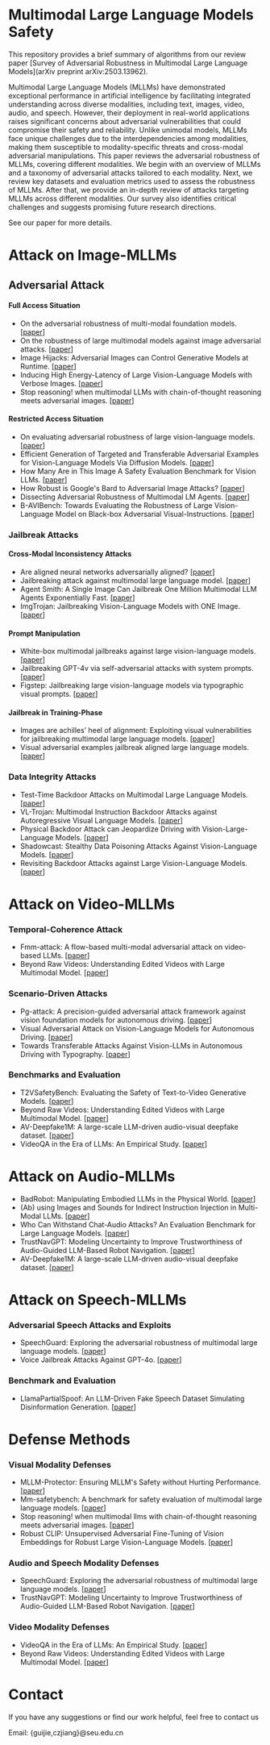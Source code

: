 # Multimodal Large Language Models Safety

This repository provides a brief summary of algorithms from our review paper [Survey of Adversarial Robustness in Multimodal Large Language Models](arXiv preprint arXiv:2503.13962). 

Multimodal Large Language Models (MLLMs) have demonstrated exceptional performance in artificial intelligence by facilitating integrated understanding across diverse modalities, including text, images, video, audio, and speech. However, their deployment in real-world applications raises significant concerns about adversarial vulnerabilities that could compromise their safety and reliability. Unlike unimodal models, MLLMs face unique challenges due to the interdependencies among modalities, making them susceptible to modality-specific threats and cross-modal adversarial manipulations. This paper reviews the adversarial robustness of MLLMs, covering different modalities. We begin with an overview of MLLMs and a taxonomy of adversarial attacks tailored to each modality. Next, we review key datasets and evaluation metrics used to assess the robustness of MLLMs. After that, we provide an in-depth review of attacks targeting MLLMs across different modalities. Our survey also identifies critical challenges and suggests promising future research directions.

See our paper for more details.



# Attack on Image-MLLMs 

## Adversarial Attack

#### Full Access Situation

- On the adversarial robustness of multi-modal foundation models. \[[paper](https://openaccess.thecvf.com/content/ICCV2023W/AROW/html/Schlarmann_On_the_Adversarial_Robustness_of_Multi-Modal_Foundation_Models_ICCVW_2023_paper.html)\]
- On the robustness of large multimodal models against image adversarial attacks. \[[paper](https://openaccess.thecvf.com/content/CVPR2024/html/Cui_On_the_Robustness_of_Large_Multimodal_Models_Against_Image_Adversarial_CVPR_2024_paper.html)\]
- Image Hijacks: Adversarial Images can Control Generative Models at Runtime. \[[paper](https://proceedings.mlr.press/v235/bailey24a.html)\]
- Inducing High Energy-Latency of Large Vision-Language Models with Verbose Images. \[[paper](https://openreview.net/forum?id=BteuUysuXX)\]
- Stop reasoning! when multimodal LLMs with chain-of-thought reasoning meets adversarial images. \[[paper](https://openreview.net/forum?id=oqYiYG8PtY#discussion)\]

#### Restricted Access Situation

- On evaluating adversarial robustness of large vision-language models. \[[paper](https://proceedings.neurips.cc/paper_files/paper/2023/hash/a97b58c4f7551053b0512f92244b0810-Abstract-Conference.html)\]
- Efficient Generation of Targeted and Transferable Adversarial Examples for Vision-Language Models Via Diffusion Models. \[[paper](https://ieeexplore.ieee.org/abstract/document/10812818)\]
- How Many Are in This Image A Safety Evaluation Benchmark for Vision LLMs. \[[paper](https://link.springer.com/chapter/10.1007/978-3-031-72983-6_3)\]
- How Robust is Google's Bard to Adversarial Image Attacks? \[[paper](https://openreview.net/forum?id=qtpTVc1c3c)\]
- Dissecting Adversarial Robustness of Multimodal LM Agents. \[[paper](https://openreview.net/forum?id=YauQYh2k1g)\]
- B-AVIBench: Towards Evaluating the Robustness of Large Vision-Language Model on Black-box Adversarial Visual-Instructions. \[[paper](https://ieeexplore.ieee.org/abstract/document/10816024)\]

### Jailbreak Attacks

#### Cross-Modal Inconsistency Attacks

- Are aligned neural networks adversarially aligned? \[[paper](https://proceedings.neurips.cc/paper_files/paper/2023/hash/c1f0b856a35986348ab3414177266f75-Abstract-Conference.html)\]
- Jailbreaking attack against multimodal large language model. \[[paper](https://openreview.net/forum?id=pucOtwqaLB)\]
- Agent Smith: A Single Image Can Jailbreak One Million Multimodal LLM Agents Exponentially Fast. \[[paper](https://dl.acm.org/doi/abs/10.5555/3692070.3692731)\]
- ImgTrojan: Jailbreaking Vision-Language Models with ONE Image. \[[paper](https://arxiv.org/abs/2403.02910)\]

#### Prompt Manipulation

- White-box multimodal jailbreaks against large vision-language models. \[[paper](https://dl.acm.org/doi/abs/10.1145/3664647.3681092)\]
- Jailbreaking GPT-4v via self-adversarial attacks with system prompts. \[[paper](https://arxiv.org/abs/2311.09127)\]
- Figstep: Jailbreaking large vision-language models via typographic visual prompts. \[[paper](https://arxiv.org/abs/2311.05608)\]

#### Jailbreak in Training-Phase

- Images are achilles’ heel of alignment: Exploiting visual vulnerabilities for jailbreaking multimodal large language models. \[[paper](https://link.springer.com/chapter/10.1007/978-3-031-73464-9_11)\]
- Visual adversarial examples jailbreak aligned large language models. \[[paper](https://ojs.aaai.org/index.php/AAAI/article/view/30150)\]

### Data Integrity Attacks

- Test-Time Backdoor Attacks on Multimodal Large Language Models. \[[paper](https://arxiv.org/abs/2402.08577)\]
- VL-Trojan: Multimodal Instruction Backdoor Attacks against Autoregressive Visual Language Models. \[[paper](https://link.springer.com/article/10.1007/s11263-025-02368-9)\]
- Physical Backdoor Attack can Jeopardize Driving with Vision-Large-Language Models. \[[paper](https://openreview.net/forum?id=gPmKbViJ6o)\]
- Shadowcast: Stealthy Data Poisoning Attacks Against Vision-Language Models. \[[paper](https://openreview.net/forum?id=JhqyeppMiD)\]
- Revisiting Backdoor Attacks against Large Vision-Language Models. \[[paper](https://openreview.net/forum?id=muzK5zp4Vq)\]



# Attack on Video-MLLMs

### Temporal-Coherence Attack

- Fmm-attack: A flow-based multi-modal adversarial attack on video-based LLMs. \[[paper](https://arxiv.org/abs/2403.13507)\]
- Beyond Raw Videos: Understanding Edited Videos with Large Multimodal Model. \[[paper](https://arxiv.org/abs/2406.10484)\]

### Scenario-Driven Attacks

- Pg-attack: A precision-guided adversarial attack framework against vision foundation models for autonomous driving. \[[paper](https://arxiv.org/abs/2407.13111)\]
- Visual Adversarial Attack on Vision-Language Models for Autonomous Driving. \[[paper](https://arxiv.org/abs/2411.18275)\]
- Towards Transferable Attacks Against Vision-LLMs in Autonomous Driving with Typography. \[[paper](https://arxiv.org/abs/2405.14169)\]

### Benchmarks and Evaluation

- T2VSafetyBench: Evaluating the Safety of Text-to-Video Generative Models. \[[paper](https://proceedings.neurips.cc/paper_files/paper/2024/hash/74eed5f568354c2e77dd9b018f38a9d4-Abstract-Datasets_and_Benchmarks_Track.html)\]
- Beyond Raw Videos: Understanding Edited Videos with Large Multimodal Model. \[[paper](https://arxiv.org/abs/2406.10484)\]
- AV-Deepfake1M: A large-scale LLM-driven audio-visual deepfake dataset. \[[paper](https://dl.acm.org/doi/abs/10.1145/3664647.3680795)\]
- VideoQA in the Era of LLMs: An Empirical Study. \[[paper](https://link.springer.com/article/10.1007/s11263-025-02385-8)\]



# Attack on Audio-MLLMs

- BadRobot: Manipulating Embodied LLMs in the Physical World. \[[paper](https://arxiv.org/abs/2407.20242)\]
- (Ab) using Images and Sounds for Indirect Instruction Injection in Multi-Modal LLMs. \[[paper](https://arxiv.org/abs/2307.10490)\]
- Who Can Withstand Chat-Audio Attacks? An Evaluation Benchmark for Large Language Models. \[[paper](https://arxiv.org/abs/2411.14842)\]
- TrustNavGPT: Modeling Uncertainty to Improve Trustworthiness of Audio-Guided LLM-Based Robot Navigation. \[[paper](https://ieeexplore.ieee.org/abstract/document/10801932)\]
- AV-Deepfake1M: A large-scale LLM-driven audio-visual deepfake dataset. \[[paper](https://dl.acm.org/doi/abs/10.1145/3664647.3680795)\]



# Attack on Speech-MLLMs

### Adversarial Speech Attacks and Exploits

- SpeechGuard: Exploring the adversarial robustness of multimodal large language models. \[[paper](https://aclanthology.org/2024.findings-acl.596/)\]
- Voice Jailbreak Attacks Against GPT-4o. \[[paper](https://arxiv.org/abs/2405.19103)\]

### Benchmark and Evaluation

- LlamaPartialSpoof: An LLM-Driven Fake Speech Dataset Simulating Disinformation Generation. \[[paper](https://ieeexplore.ieee.org/abstract/document/10888070/)\]



# Defense Methods

### Visual Modality Defenses

- MLLM-Protector: Ensuring MLLM's Safety without Hurting Performance. \[[paper](https://openreview.net/forum?id=5SDrx1CqmP)\]
- Mm-safetybench: A benchmark for safety evaluation of multimodal large language models. \[[paper](https://link.springer.com/chapter/10.1007/978-3-031-72992-8_22)\]
- Stop reasoning! when multimodal llms with chain-of-thought reasoning meets adversarial images. \[[paper](https://arxiv.org/abs/2402.14899)\]
- Robust CLIP: Unsupervised Adversarial Fine-Tuning of Vision Embeddings for Robust Large Vision-Language Models. \[[paper](https://openreview.net/forum?id=WLPhywf1si)\]

### Audio and Speech Modality Defenses

- SpeechGuard: Exploring the adversarial robustness of multimodal large language models. \[[paper](https://aclanthology.org/2024.findings-acl.596/)\]
- TrustNavGPT: Modeling Uncertainty to Improve Trustworthiness of Audio-Guided LLM-Based Robot Navigation. \[[paper](https://ieeexplore.ieee.org/abstract/document/10801932/)\]

### Video Modality Defenses

- VideoQA in the Era of LLMs: An Empirical Study. \[[paper](https://link.springer.com/article/10.1007/s11263-025-02385-8)\]
- Beyond Raw Videos: Understanding Edited Videos with Large Multimodal Model. \[[paper](https://arxiv.org/abs/2406.10484)\]



# Contact

If you have any suggestions or find our work helpful, feel free to contact us

Email: {guijie,czjiang}@seu.edu.cn
